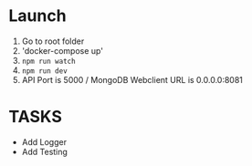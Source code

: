 # Launch
1. Go to root folder
2. 'docker-compose up'
3. `npm run watch`
4. `npm run dev` 
5. API Port is 5000 / MongoDB Webclient URL is 0.0.0.0:8081

# TASKS
- Add Logger
- Add Testing
